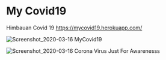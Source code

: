 # My Covid19
Himbauan Covid 19
https://mycovid19.herokuapp.com/

![Screenshot_2020-03-16 MyCovid19](https://user-images.githubusercontent.com/60083537/76717595-9e658580-6766-11ea-8d1f-321b64cbda5f.png)

![Screenshot_2020-03-16 Corona Virus Just For Awarenesss](https://user-images.githubusercontent.com/60083537/76717676-e2588a80-6766-11ea-9149-d44baf649b32.png)



